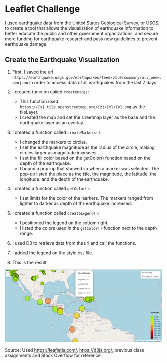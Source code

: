 # Leaflet Challenge
I used earthquake data from the United States Geological Survey, or USGS, to create a tool that allows the visualization of earthquake information to better educate the public and other government organizations, and secure more funding for earthquake research and pass new guidelines to prevent earthquake damage.

## Create the Earthquake Visualization
1. First, I saved the url `https://earthquake.usgs.gov/earthquakes/feed/v1.0/summary/all_week.geojson` in order to access data of all earthquakes from the last 7 days. 

2. I created function called `createMap()`:
    - This function used `https://{s}.tile.openstreetmap.org/{z}/{x}/{y}.png` as the tileLayer.
    - I created the map and set the streetmap layer as the base and the earthquake layer as an overlay.
3. I created a function called `createMarkers()`:
    - I changed the markers to circles.
    - I set the earthquake magnitude as the radius of the circle, making circles larger as magnitude increases.
    - I set the fill color based on the getColor() function based on the depth of the earthquake.
    - I bound a pop-up that showed up when a marker was selected. The pop-up listed the place as the title, the magnitude, the latitude, the longitude, and the depth of the earthquake.
4. I created a function called `getColor()`:
    - I set limits for the color of the markers. The markers ranged from lighter to darker as depth of the earthquake increased.
5. I created a function called `createLegend()`:
    - I positioned the legend on the bottom right.
    - I listed the colors used in the `getColor()` function next to the depth range.
6. I used D3 to retrieve data from the url and call the functions.
7. I added the legend on the style.css file.
8. This is the result:

![alt text](https://github.com/glongo001/leaflet-challenge/blob/main/Images/leaflet-map.png)

Source: Used https://leafletjs.com/, https://d3js.org/, previous class assignments and Stack Overflow for reference.

